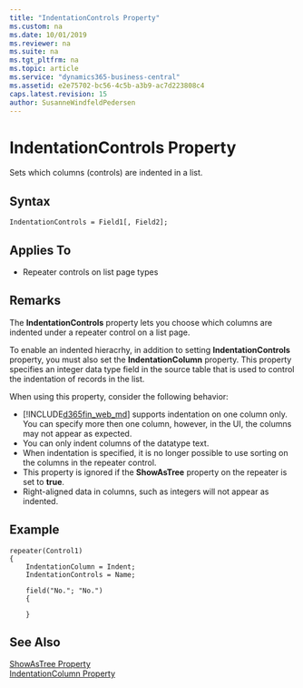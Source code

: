 ```yaml
---
title: "IndentationControls Property"
ms.custom: na
ms.date: 10/01/2019
ms.reviewer: na
ms.suite: na
ms.tgt_pltfrm: na
ms.topic: article
ms.service: "dynamics365-business-central"
ms.assetid: e2e75702-bc56-4c5b-a3b9-ac7d223808c4
caps.latest.revision: 15
author: SusanneWindfeldPedersen
---
```

# IndentationControls Property

Sets which columns (controls) are indented in a list.  
 
## Syntax
```
IndentationControls = Field1[, Field2];
```

## Applies To  
  
- Repeater controls on list page types

## Remarks  

The **IndentationControls** property lets you choose which columns are indented under a repeater control on a list page.

To enable an indented hieracrhy, in addition to setting **IndentationControls** property, you must also set the **IndentationColumn** property. This property specifies an integer data type field in the source table that is used to control the indentation of records in the list. 

When using this property, consider the following behavior:

- [!INCLUDE[d365fin_web_md](../includes/d365fin_web_md.md)] supports indentation on one column only. You can specify more then one column, however, in the UI, the columns may not appear as expected.
- You can only indent columns of the datatype text.
- When indentation is specified, it is no longer possible to use sorting on the columns in the repeater control.  
- This property is ignored if the **ShowAsTree** property on the repeater is set to **true**.
- Right-aligned data in columns, such as integers will not appear as indented.

## Example

```
repeater(Control1)
{
    IndentationColumn = Indent;
    IndentationControls = Name;
    
    field("No."; "No.")
    {
       
    }

```
## See Also

[ShowAsTree Property](devenv-showastree-property.md)  
[IndentationColumn Property](devenv-indentationcolumn-property.md)  